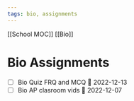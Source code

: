```yaml
---
tags: bio, assignments
---
```

[[School MOC]] [[Bio]]
# Bio Assignments
- [ ] Bio Quiz FRQ and MCQ 📅 2022-12-13
- [ ] Bio AP clasroom vids 📅 2022-12-07 